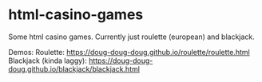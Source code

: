 # html-casino-games

Some html casino games. Currently just roulette (european) and blackjack.

Demos:
Roulette: https://doug-doug-doug.github.io/roulette/roulette.html
Blackjack (kinda laggy): https://doug-doug-doug.github.io/blackjack/blackjack.html
